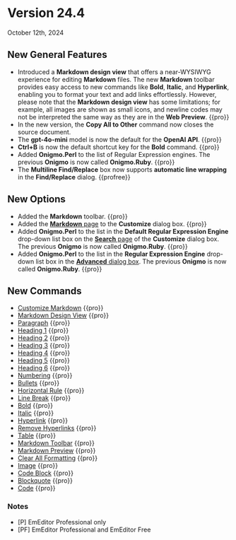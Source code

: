 # Version 24.4

October 12th, 2024

## New General Features

- Introduced a **Markdown design view** that offers a near-WYSIWYG experience for editing **Markdown** files. The new **Markdown** toolbar provides easy access to new commands like **Bold**, **Italic**, and **Hyperlink**, enabling you to format your text and add links effortlessly. However, please note that the **Markdown design view** has some limitations; for example, all images are shown as small icons, and newline codes may not be interpreted the same way as they are in the **Web Preview**. {{pro}}
- In the new version, the **Copy All to Other** command now closes the source document.
- The **gpt-4o-mini** model is now the default for the **OpenAI API**. {{pro}} 
- **Ctrl+B** is now the default shortcut key for the **Bold** command. {{pro}}
- Added **Onigmo.Perl** to the list of Regular Expression engines. The previous **Onigmo** is now called **Onigmo.Ruby**. {{pro}}
- The **Multiline Find/Replace** box now supports **automatic line wrapping** in the **Find/Replace** dialog. {{profree}}

## New Options

- Added the **Markdown** toolbar. {{pro}}
- Added the [**Markdown** page](../dlg/customize/markdown/index) to the **Customize** dialog box. {{pro}}
- Added **Onigmo.Perl** to the list in the **Default Regular Expression Engine** drop-down list box on the [**Search** page](../dlg/customize/search/index) of the **Customize** dialog box. The previous **Onigmo** is now called **Onigmo.Ruby**. {{pro}}
- Added **Onigmo.Perl** to the list in the **Regular Expression Engine** drop-down list box in the [**Advanced** dialog box](../dlg/advanced/index). The previous **Onigmo** is now called **Onigmo.Ruby**. {{pro}}

## New Commands

- [Customize Markdown](../cmd/tools/customize_markdown) {{pro}}
- [Markdown Design View](../cmd/edit/markdown_view) {{pro}}
- [Paragraph](../cmd/edit/markdown_paragraph) {{pro}}
- [Heading 1](../cmd/edit/markdown_heading1) {{pro}}
- [Heading 2](../cmd/edit/markdown_heading2) {{pro}}
- [Heading 3](../cmd/edit/markdown_heading3) {{pro}}
- [Heading 4](../cmd/edit/markdown_heading4) {{pro}}
- [Heading 5](../cmd/edit/markdown_heading5) {{pro}}
- [Heading 6](../cmd/edit/markdown_heading6) {{pro}}
- [Numbering](../cmd/edit/markdown_numbering) {{pro}}
- [Bullets](../cmd/edit/markdown_bullets) {{pro}}
- [Horizontal Rule](../cmd/edit/markdown_hr) {{pro}}
- [Line Break](../cmd/edit/markdown_line_break) {{pro}}
- [Bold](../cmd/edit/markdown_bold) {{pro}}
- [Italic](../cmd/edit/markdown_italic) {{pro}}
- [Hyperlink](../cmd/edit/markdown_hyperlink) {{pro}}
- [Remove Hyperlinks](../cmd/edit/markdown_remove_hyperlinks) {{pro}}
- [Table](../cmd/edit/markdown_table) {{pro}}
- [Markdown Toolbar](../cmd/view/show_markdown_bar) {{pro}}
- [Markdown Preview](../cmd/edit/markdown_preview) {{pro}}
- [Clear All Formatting](../cmd/edit/markdown_clear) {{pro}}
- [Image](../cmd/edit/markdown_image) {{pro}}
- [Code Block](../cmd/edit/markdown_codeblock) {{pro}}
- [Blockquote](../cmd/edit/markdown_blockquote) {{pro}}
- [Code](../cmd/edit/markdown_code) {{pro}}

### Notes

- \[P\] EmEditor Professional only
- \[PF\] EmEditor Professional and EmEditor Free
